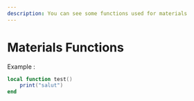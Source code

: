 ```yaml
---
description: You can see some functions used for materials
---
```

# Materials Functions

<!-- ### AAS.SimpleLinearGradient(x, y, w, h, startColor, endColor)
A simple linear gradient with just two offset (0: startColor, 1: endColor)

{% hint style="info" %}
This function need to be declared in a render hook
{% endhint %}

| Types | Arguments | Descriptions |
| :--- | :--- | :--- |
| number | **x** | The X position of the linear gradient |
| number | **y** | The Y position of the linear gradient |
| number | **w** | The width of the linear gradient |
| number | **h** | The height of the linear gradient |
| color | **startColor** | The start color of the gradient (up) |
| color | **endColor** | The end color of the gradient (down) | -->

Example :

```lua
local function test()
    print("salut")
end
```
